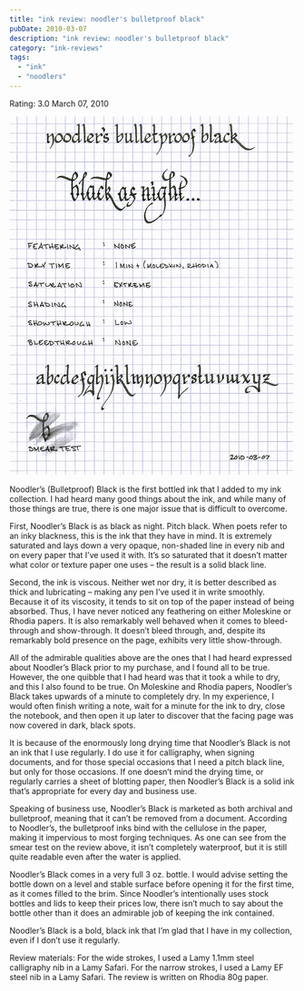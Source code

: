 ```yaml
---
title: "ink review: noodler's bulletproof black"
pubDate: 2010-03-07
description: "ink review: noodler's bulletproof black"
category: "ink-reviews"
tags:
  - "ink"
  - "noodlers"
---
```


Rating: 3.0
March 07, 2010

![](black.jpg)

Noodler’s (Bulletproof) Black is the first bottled ink that I added to my ink collection. I had heard many good things about the ink, and while many of those things are true, there is one major issue that is difficult to overcome.

First, Noodler’s Black is as black as night. Pitch black. When poets refer to an inky blackness, this is the ink that they have in mind. It is extremely saturated and lays down a very opaque, non-shaded line in every nib and on every paper that I’ve used it with. It’s so saturated that it doesn’t matter what color or texture paper one uses – the result is a solid black line.

Second, the ink is viscous. Neither wet nor dry, it is better described as thick and lubricating – making any pen I’ve used it in write smoothly. Because it of its viscosity, it tends to sit on top of the paper instead of being absorbed. Thus, I have never noticed any feathering on either Moleskine or Rhodia papers. It is also remarkably well behaved when it comes to bleed-through and show-through. It doesn’t bleed through, and, despite its remarkably bold presence on the page, exhibits very little show-through.

All of the admirable qualities above are the ones that I had heard expressed about Noodler’s Black prior to my purchase, and I found all to be true. However, the one quibble that I had heard was that it took a while to dry, and this I also found to be true. On Moleskine and Rhodia papers, Noodler’s Black takes upwards of a minute to completely dry. In my experience, I would often finish writing a note, wait for a minute for the ink to dry, close the notebook, and then open it up later to discover that the facing page was now covered in dark, black spots.

It is because of the enormously long drying time that Noodler’s Black is not an ink that I use regularly. I do use it for calligraphy, when signing documents, and for those special occasions that I need a pitch black line, but only for those occasions. If one doesn’t mind the drying time, or regularly carries a sheet of blotting paper, then Noodler’s Black is a solid ink that’s appropriate for every day and business use.

Speaking of business use, Noodler’s Black is marketed as both archival and bulletproof, meaning that it can’t be removed from a document. According to Noodler’s, the bulletproof inks bind with the cellulose in the paper, making it impervious to most forging techniques. As one can see from the smear test on the review above, it isn’t completely waterproof, but it is still quite readable even after the water is applied.

Noodler’s Black comes in a very full 3 oz. bottle. I would advise setting the bottle down on a level and stable surface before opening it for the first time, as it comes filled to the brim. Since Noodler’s intentionally uses stock bottles and lids to keep their prices low, there isn’t much to say about the bottle other than it does an admirable job of keeping the ink contained.

Noodler’s Black is a bold, black ink that I’m glad that I have in my collection, even if I don’t use it regularly.

Review materials: For the wide strokes, I used a Lamy 1.1mm steel calligraphy nib in a Lamy Safari. For the narrow strokes, I used a Lamy EF steel nib in a Lamy Safari. The review is written on Rhodia 80g paper.
